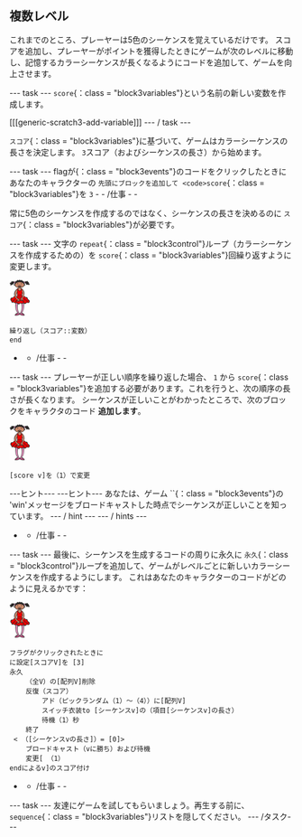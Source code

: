 ## 複数レベル

これまでのところ、プレーヤーは5色のシーケンスを覚えているだけです。 スコアを追加し、プレーヤーがポイントを獲得したときにゲームが次のレベルに移動し、記憶するカラーシーケンスが長くなるようにコードを追加して、ゲームを向上させます。

\--- task \--- `score`{：class = "block3variables"}という名前の新しい変数を作成します。

[[[generic-scratch3-add-variable]]] \--- / task \---

`スコア`{：class = "block3variables"}に基づいて、ゲームはカラーシーケンスの長さを決定します。 `3`スコア（およびシーケンスの長さ）から始めます。

\--- task \--- flagが</code>{：class = "block3events"}のコードをクリックしたときにあなたのキャラクターの `先頭にブロックを追加して <code>score`{：class = "block3variables"}を `3` - - /仕事 - -

常に5色のシーケンスを作成するのではなく、シーケンスの長さを決めるのに `スコア`{：class = "block3variables"}が必要です。

\--- task \--- 文字の `repeat`{：class = "block3control"}ループ（カラーシーケンスを作成するための）を `score`{：class = "block3variables"}回繰り返すように変更します。

![スプライト](images/ballerina.png)

```blocks3
繰り返し（スコア::変数）
end
```

- - /仕事 - -

\--- task \--- プレーヤーが正しい順序を繰り返した場合、 `1` から `score`{：class = "block3variables"}を追加する必要があります。これを行うと、次の順序の長さが長くなります。 シーケンスが正しいことがわかったところで、次のブロックをキャラクタのコード **追加します**。

![スプライト](images/ballerina.png)

```blocks3
[score v]を（1）で変更
```

\---ヒント\--- \---ヒント\--- あなたは、ゲーム ``{：class = "block3events"}の 'win'メッセージをブロードキャストした時点でシーケンスが正しいことを知っています。 \--- / hint \--- \--- / hints \---

- - /仕事 - -

\--- task \--- 最後に、シーケンスを生成するコードの周りに永久に `永久`{：class = "block3control"}ループを追加して、ゲームがレベルごとに新しいカラーシーケンスを作成するようにします。 これはあなたのキャラクターのコードがどのように見えるかです：

![バレリーナ](images/ballerina.png)

```blocks3
フラグがクリックされたときに
に設定[スコアV]を [3]
永久
    （全V）の[配列V]削除
    反復（スコア）
        アド（ピックランダム（1）〜（4））に[配列V]
        スイッチ衣装to [シーケンスv]の（項目[シーケンスv]の長さ）
        待機（1）秒
    終了
 < （[シーケンスvの長さ]）= [0]>
    ブロードキャスト（vに勝ち）および待機
    変更[ （1）
endによるv]のスコア付け
```

- - /仕事 - -

\--- task \--- 友達にゲームを試してもらいましょう。再生する前に、 `sequence`{：class = "block3variables"}リストを隠してください。 \--- /タスク\---